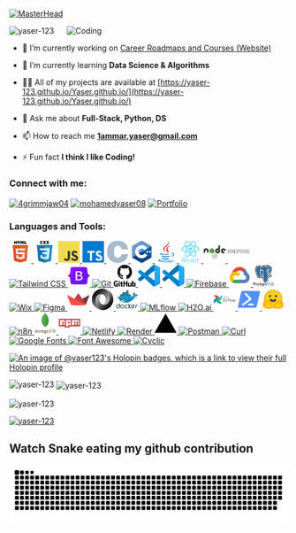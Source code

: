 [![MasterHead](https://github.com/Yaser-123/IITG-Summer-Analytics-2025/blob/main/Assignments/Intro.gif)](https://github.com/Yaser-123)

<img align="right" alt="Coding" width="400" src="https://user-images.githubusercontent.com/74038190/212750672-2f3f2b50-c84f-4ed8-a60a-849ae69ff9df.gif">


<p align="left"> <img src="https://komarev.com/ghpvc/?username=yaser-123&label=Profile%20views&color=0e75b6&style=flat" alt="yaser-123" /> </p>


- 🔭 I’m currently working on [Career Roadmaps and Courses (Website)](https://yaser-123.github.io/hackathon/)

- 🌱 I’m currently learning **Data Science & Algorithms**

- 👨‍💻 All of my projects are available at [https://yaser-123.github.io/Yaser.github.io/](https://yaser-123.github.io/Yaser.github.io/)

- 💬 Ask me about **Full-Stack, Python, DS**

- 📫 How to reach me **1ammar.yaser@gmail.com**

- ⚡ Fun fact **I think I like Coding!**

<h3 align="left">Connect with me:</h3>
<p align="left">
<a href="https://twitter.com/4grimmjaw04" target="blank"><img align="center" src="https://raw.githubusercontent.com/rahuldkjain/github-profile-readme-generator/master/src/images/icons/Social/twitter.svg" alt="4grimmjaw04" height="30" width="40" /></a>
<a href="https://linkedin.com/in/mohamedyaser08" target="blank"><img align="center" src="https://raw.githubusercontent.com/rahuldkjain/github-profile-readme-generator/master/src/images/icons/Social/linked-in-alt.svg" alt="mohamedyaser08" height="30" width="40" /></a>
<a href="https://mohdyaser.vercel.app/" target="blank"><img align="center" src="https://media.giphy.com/media/v1.Y2lkPTc5MGI3NjExaWZnczk3bzE3cWlocmlwOGF4Y24zeG5zdmhla2s4M20xanhsOGNkdiZlcD12MV9naWZzX3NlYXJjaCZjdD1n/3o85xCVo1diTHyIoPC/giphy.gif" alt="Portfolio" height="40" width="40" /></a>
</p>

<h3 align="left">Languages and Tools:</h3>
<p align="left">
  <a href="https://www.w3.org/html/" target="_blank" rel="noreferrer"> <img src="https://raw.githubusercontent.com/devicons/devicon/master/icons/html5/html5-original-wordmark.svg" alt="HTML" width="40" height="40"/> </a>
  <a href="https://www.w3schools.com/css/" target="_blank" rel="noreferrer"> <img src="https://raw.githubusercontent.com/devicons/devicon/master/icons/css3/css3-original-wordmark.svg" alt="CSS" width="40" height="40"/> </a>
  <a href="https://developer.mozilla.org/en-US/docs/Web/JavaScript" target="_blank" rel="noreferrer"> <img src="https://raw.githubusercontent.com/devicons/devicon/master/icons/javascript/javascript-original.svg" alt="JavaScript" width="40" height="40"/> </a>
  <a href="https://www.typescriptlang.org/" target="_blank" rel="noreferrer"> <img src="https://raw.githubusercontent.com/devicons/devicon/master/icons/typescript/typescript-original.svg" alt="TypeScript" width="40" height="40"/> </a>
  <a href="https://www.cprogramming.com/" target="_blank" rel="noreferrer"> <img src="https://raw.githubusercontent.com/devicons/devicon/master/icons/c/c-original.svg" alt="C" width="40" height="40"/> </a>
  <a href="https://isocpp.org/" target="_blank" rel="noreferrer"> <img src="https://raw.githubusercontent.com/devicons/devicon/master/icons/cplusplus/cplusplus-original.svg" alt="C++" width="40" height="40"/> </a>
  <a href="https://www.java.com/" target="_blank" rel="noreferrer"> <img src="https://raw.githubusercontent.com/devicons/devicon/master/icons/java/java-original.svg" alt="Java" width="40" height="40"/> </a>
  <a href="https://react.dev/" target="_blank" rel="noreferrer"> <img src="https://raw.githubusercontent.com/devicons/devicon/master/icons/react/react-original-wordmark.svg" alt="ReactJS" width="40" height="40"/> </a>
  <a href="https://nodejs.org/en" target="_blank" rel="noreferrer"> <img src="https://raw.githubusercontent.com/devicons/devicon/master/icons/nodejs/nodejs-original-wordmark.svg" alt="Node.js" width="40" height="40"/> </a>
  <a href="https://expressjs.com/" target="_blank" rel="noreferrer"> <img src="https://raw.githubusercontent.com/devicons/devicon/master/icons/express/express-original-wordmark.svg" alt="Express.js" width="40" height="40"/> </a>
  <a href="https://tailwindcss.com/" target="_blank" rel="noreferrer"> <img src="https://www.vectorlogo.zone/logos/tailwindcss/tailwindcss-icon.svg" alt="Tailwind CSS" width="40" height="40"/> </a>
  <a href="https://getbootstrap.com" target="_blank" rel="noreferrer"> <img src="https://raw.githubusercontent.com/devicons/devicon/master/icons/bootstrap/bootstrap-original.svg" alt="Bootstrap" width="40" height="40"/> </a>
  <a href="https://git-scm.com/" target="_blank" rel="noreferrer"> <img src="https://www.vectorlogo.zone/logos/git-scm/git-scm-icon.svg" alt="Git" width="40" height="40"/> </a>
  <a href="https://github.com/" target="_blank" rel="noreferrer"> <img src="https://raw.githubusercontent.com/devicons/devicon/master/icons/github/github-original-wordmark.svg" alt="GitHub" width="40" height="40"/> </a>
  <a href="https://github.com/features/codespaces" target="_blank" rel="noreferrer"> <img src="https://raw.githubusercontent.com/devicons/devicon/master/icons/vscode/vscode-original.svg" alt="GitHub Codespaces" width="40" height="40"/> </a>
  <a href="https://code.visualstudio.com/" target="_blank" rel="noreferrer"> <img src="https://raw.githubusercontent.com/devicons/devicon/master/icons/vscode/vscode-original.svg" alt="VS Code" width="40" height="40"/> </a>
  <a href="https://firebase.google.com/" target="_blank" rel="noreferrer"> <img src="https://www.vectorlogo.zone/logos/firebase/firebase-icon.svg" alt="Firebase" width="40" height="40"/> </a>
  <a href="https://cloud.google.com/" target="_blank" rel="noreferrer"> <img src="https://raw.githubusercontent.com/devicons/devicon/master/icons/googlecloud/googlecloud-original.svg" alt="Google Cloud" width="40" height="40"/> </a>
  <a href="https://www.postgresql.org" target="_blank" rel="noreferrer"> <img src="https://raw.githubusercontent.com/devicons/devicon/master/icons/postgresql/postgresql-original-wordmark.svg" alt="PostgreSQL" width="40" height="40"/> </a>
  <a href="https://www.wix.com/" target="_blank" rel="noreferrer"> <img src="https://www.vectorlogo.zone/logos/wix/wix-icon.svg" alt="Wix" width="40" height="40"/> </a>
  <a href="https://www.figma.com/" target="_blank" rel="noreferrer"> <img src="https://www.vectorlogo.zone/logos/figma/figma-icon.svg" alt="Figma" width="40" height="40"/> </a>
  <a href="https://streamlit.io/" target="_blank" rel="noreferrer"> <img src="https://raw.githubusercontent.com/devicons/devicon/master/icons/streamlit/streamlit-original.svg" alt="Streamlit" width="40" height="40"/> </a>
  <a href="https://www.json.org/json-en.html" target="_blank" rel="noreferrer"> <img src="https://raw.githubusercontent.com/devicons/devicon/master/icons/json/json-original.svg" alt="JSON" width="40" height="40"/> </a>
  <a href="https://www.docker.com/" target="_blank" rel="noreferrer"> <img src="https://raw.githubusercontent.com/devicons/devicon/master/icons/docker/docker-original-wordmark.svg" alt="Docker" width="40" height="40"/> </a>
  <a href="https://mlflow.org/" target="_blank" rel="noreferrer"> <img src="https://raw.githubusercontent.com/devicons/devicon/master/icons/mlflow/mlflow-original.svg" alt="MLflow" width="40" height="40"/> </a>
  <a href="https://www.h2o.ai/" target="_blank" rel="noreferrer"> <img src="https://www.vectorlogo.zone/logos/h2oai/h2oai-icon.svg" alt="H2O.ai" width="40" height="40"/> </a>
  <a href="https://airflow.apache.org/" target="_blank" rel="noreferrer"> <img src="https://raw.githubusercontent.com/devicons/devicon/master/icons/apacheairflow/apacheairflow-original-wordmark.svg" alt="Apache Airflow" width="40" height="40"/> </a>
  <a href="https://docs.microsoft.com/en-us/powershell/" target="_blank" rel="noreferrer"> <img src="https://raw.githubusercontent.com/devicons/devicon/master/icons/powershell/powershell-original.svg" alt="PowerShell" width="40" height="40"/> </a>
  <a href="https://huggingface.co/" target="_blank" rel="noreferrer"> <img src="https://raw.githubusercontent.com/devicons/devicon/master/icons/huggingface/huggingface-original.svg" alt="Hugging Face" width="40" height="40"/> </a>
  <a href="https://n8n.io/" target="_blank" rel="noreferrer"> <img src="https://www.vectorlogo.zone/logos/n8n/n8n-icon.svg" alt="n8n" width="40" height="40"/> </a>
  <a href="https://www.mongodb.com/" target="_blank" rel="noreferrer"> <img src="https://raw.githubusercontent.com/devicons/devicon/master/icons/mongodb/mongodb-original-wordmark.svg" alt="MongoDB" width="40" height="40"/> </a>
  <a href="https://www.npmjs.com/" target="_blank" rel="noreferrer"> <img src="https://raw.githubusercontent.com/devicons/devicon/master/icons/npm/npm-original-wordmark.svg" alt="npm" width="40" height="40"/> </a>
  <a href="https://www.netlify.com/" target="_blank" rel="noreferrer"> <img src="https://www.vectorlogo.zone/logos/netlify/netlify-icon.svg" alt="Netlify" width="40" height="40"/> </a>
  <a href="https://render.com/" target="_blank" rel="noreferrer"> <img src="https://www.vectorlogo.zone/logos/render/render-icon.svg" alt="Render" width="40" height="40"/> </a>
  <a href="https://vercel.com/" target="_blank" rel="noreferrer"> <img src="https://raw.githubusercontent.com/devicons/devicon/master/icons/vercel/vercel-original.svg" alt="Vercel" width="40" height="40"/> </a>
  <a href="https://www.postman.com/" target="_blank" rel="noreferrer"> <img src="https://www.vectorlogo.zone/logos/getpostman/getpostman-icon.svg" alt="Postman" width="40" height="40"/> </a>
  <a href="https://curl.se/" target="_blank" rel="noreferrer"> <img src="https://www.vectorlogo.zone/logos/curl/curl-icon.svg" alt="Curl" width="40" height="40"/> </a>
  <a href="https://fonts.google.com/" target="_blank" rel="noreferrer"> <img src="https://www.vectorlogo.zone/logos/google/google-icon.svg" alt="Google Fonts" width="40" height="40"/> </a>
  <a href="https://fontawesome.com/" target="_blank" rel="noreferrer"> <img src="https://raw.githubusercontent.com/devicons/devicon/master/icons/fontawesome/fontawesome-original.svg" alt="Font Awesome" width="40" height="40"/> </a>
  <a href="https://www.cyclic.sh/" target="_blank" rel="noreferrer"> <img src="https://www.vectorlogo.zone/logos/cyclic/cyclic-icon.svg" alt="Cyclic" width="40" height="40"/> </a>
</p>

[![An image of @yaser123's Holopin badges, which is a link to view their full Holopin profile](https://holopin.me/yaser123)](https://holopin.io/@yaser123)

<p><img align="left" src="https://github-readme-stats.vercel.app/api/top-langs?username=yaser-123&show_icons=true&locale=en&layout=compact&theme=algolia" alt="yaser-123" /></p>

<p>&nbsp;<img align="center" src="https://github-readme-stats.vercel.app/api?username=yaser-123&show_icons=true&locale=en&theme=algolia" alt="yaser-123" /></p>

<p><img align="center" src="https://nirzak-streak-stats.vercel.app/?user=Yaser-123&theme=algolia" alt="yaser-123" /></p>

<!--- <img width=390 src="https://streak-stats.demolab.com/?user=yaser-123&count_private=true&theme=react&border_radius=10" alt="streak stats"/> -->



<p align="left"> <a href="https://github-trophies.vercel.app/?username=Yaser-123"><img src="https://github-trophies.vercel.app/?username=Yaser-123&theme=dracula" alt="yaser-123" /></a> </p>

<!-- <p align="left"> [![trophy](https://github-profile-trophy.vercel.app/?username=Yaser-123)](https://github.com/Yaser-123/github-profile-trophy) </p> -->

## Watch Snake eating my github contribution
![snake gif](https://github.com/Yaser-123/Yaser-123/blob/output/github-snake-dark.svg)
